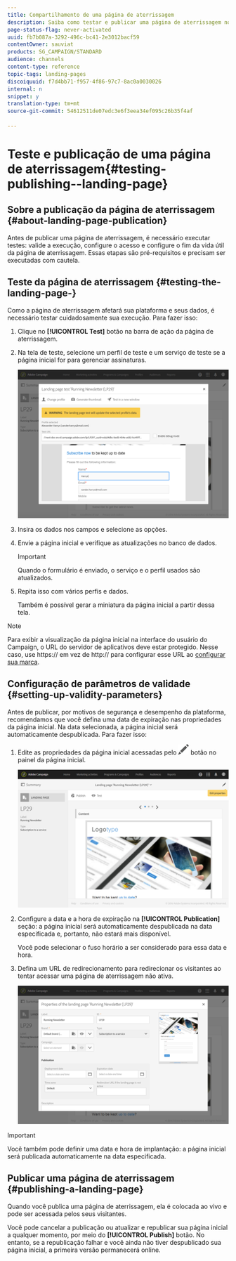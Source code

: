 ```yaml
---
title: Compartilhamento de uma página de aterrissagem
description: Saiba como testar e publicar uma página de aterrissagem no Adobe Campaign.
page-status-flag: never-activated
uuid: fb7b087a-3292-496c-bc41-2e3012bacf59
contentOwner: sauviat
products: SG_CAMPAIGN/STANDARD
audience: channels
content-type: reference
topic-tags: landing-pages
discoiquuid: f7d4bb71-f957-4f86-97c7-8ac0a0030026
internal: n
snippet: y
translation-type: tm+mt
source-git-commit: 54612511de07edc3e6f3eea34ef095c26b35f4af

---
```



# Teste e publicação de uma página de aterrissagem{#testing-publishing--landing-page}

## Sobre a publicação da página de aterrissagem {#about-landing-page-publication}

Antes de publicar uma página de aterrissagem, é necessário executar testes: valide a execução, configure o acesso e configure o fim da vida útil da página de aterrissagem. Essas etapas são pré-requisitos e precisam ser executadas com cautela.

## Teste da página de aterrissagem {#testing-the-landing-page-}

Como a página de aterrissagem afetará sua plataforma e seus dados, é necessário testar cuidadosamente sua execução. Para fazer isso:

1. Clique no **[!UICONTROL Test]** botão na barra de ação da página de aterrissagem.
1. Na tela de teste, selecione um perfil de teste e um serviço de teste se a página inicial for para gerenciar assinaturas.

   ![](assets/lp_test_2.png)

1. Insira os dados nos campos e selecione as opções.
1. Envie a página inicial e verifique as atualizações no banco de dados.

   >[!IMPORTANT]
   >
   >Quando o formulário é enviado, o serviço e o perfil usados são atualizados.

1. Repita isso com vários perfis e dados.

   Também é possível gerar a miniatura da página inicial a partir dessa tela.

>[!NOTE]
>
>Para exibir a visualização da página inicial na interface do usuário do Campaign, o URL do servidor de aplicativos deve estar protegido. Nesse caso, use https:// em vez de http:// para configurar esse URL ao [configurar sua marca](../../administration/using/branding.md#configuring-and-using-brands).

## Configuração de parâmetros de validade {#setting-up-validity-parameters}

Antes de publicar, por motivos de segurança e desempenho da plataforma, recomendamos que você defina uma data de expiração nas propriedades da página inicial. Na data selecionada, a página inicial será automaticamente despublicada. Para fazer isso:

1. Edite as propriedades da página inicial acessadas pelo ![](assets/edit_darkgrey-24px.png) botão no painel da página inicial.

   ![](assets/lp_edit_properties_button.png)

1. Configure a data e a hora de expiração na **[!UICONTROL Publication]** seção: a página inicial será automaticamente despublicada na data especificada e, portanto, não estará mais disponível.

   Você pode selecionar o fuso horário a ser considerado para essa data e hora.

1. Defina um URL de redirecionamento para redirecionar os visitantes ao tentar acessar uma página de aterrissagem não ativa.

   ![](assets/lp_settings_general.png)

>[!IMPORTANT]
>
>Você também pode definir uma data e hora de implantação: a página inicial será publicada automaticamente na data especificada.

## Publicar uma página de aterrissagem {#publishing-a-landing-page}

Quando você publica uma página de aterrissagem, ela é colocada ao vivo e pode ser acessada pelos seus visitantes.

Você pode cancelar a publicação ou atualizar e republicar sua página inicial a qualquer momento, por meio do **[!UICONTROL Publish]** botão. No entanto, se a republicação falhar e você ainda não tiver despublicado sua página inicial, a primeira versão permanecerá online.
